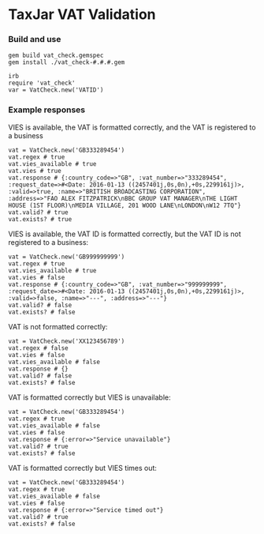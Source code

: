 # TaxJar VAT Validation #

### Build and use ###

```
gem build vat_check.gemspec
gem install ./vat_check-#.#.#.gem

irb
require 'vat_check'
var = VatCheck.new('VATID')
```

### Example responses ###

VIES is available, the VAT is formatted correctly, and the VAT is registered to a business
```
vat = VatCheck.new('GB333289454')
vat.regex # true
vat.vies_available # true
vat.vies # true
vat.response # {:country_code=>"GB", :vat_number=>"333289454", :request_date=>#<Date: 2016-01-13 ((2457401j,0s,0n),+0s,2299161j)>, :valid=>true, :name=>"BRITISH BROADCASTING CORPORATION", :address=>"FAO ALEX FITZPATRICK\nBBC GROUP VAT MANAGER\nTHE LIGHT HOUSE (1ST FLOOR)\nMEDIA VILLAGE, 201 WOOD LANE\nLONDON\nW12 7TQ"}
vat.valid? # true
vat.exists? # true
```


VIES is available, the VAT ID is formatted correctly, but the VAT ID is not registered to a business:
```
vat = VatCheck.new('GB999999999')
vat.regex # true
vat.vies_available # true
vat.vies # false
vat.response # {:country_code=>"GB", :vat_number=>"999999999", :request_date=>#<Date: 2016-01-13 ((2457401j,0s,0n),+0s,2299161j)>, :valid=>false, :name=>"---", :address=>"---"}
vat.valid? # false
vat.exists? # false
```


VAT is not formatted correctly:
```
vat = VatCheck.new('XX123456789')
vat.regex # false
vat.vies # false
vat.vies_available # false
vat.response # {}
vat.valid? # false
vat.exists? # false

```


VAT is formatted correctly but VIES is unavailable:
```
vat = VatCheck.new('GB333289454')
vat.regex # true
vat.vies_available # false
vat.vies # false
vat.response # {:error=>"Service unavailable"}
vat.valid? # true
vat.exists? # false
```


VAT is formatted correctly but VIES times out:
```
vat = VatCheck.new('GB333289454')
vat.regex # true
vat.vies_available # false
vat.vies # false
vat.response # {:error=>"Service timed out"}
vat.valid? # true
vat.exists? # false
```
